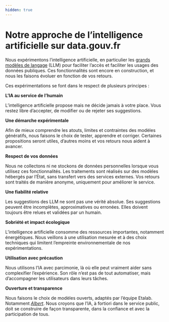 ```yaml
---
hidden: true
---
```


# Notre approche de l’intelligence artificielle sur data.gouv.fr

Nous expérimentons l’intelligence artificielle, en particulier les [grands modèles de langage](https://fr.wikipedia.org/wiki/Grand_mod%C3%A8le_de_langage) (LLM) pour faciliter l’accès et faciliter les usages des données publiques. Ces fonctionnalités sont encore en construction, et nous les faisons évoluer en fonction de vos retours.

Ces expérimentations se font dans le respect de plusieurs principes :

**L’IA au service de l’humain**

L’intelligence artificielle propose mais ne décide jamais à votre place. Vous restez libre d’accepter, de modifier ou de rejeter ses suggestions.

**Une démarche expérimentale**

Afin de mieux comprendre les atouts, limites et contraintes des modèles génératifs, nous faisons le choix de tester, apprendre et corriger. Certaines propositions seront utiles, d’autres moins et vos retours nous aident à avancer.

**Respect de vos données**

Nous ne collectons ni ne stockons de données personnelles lorsque vous utilisez ces fonctionnalités. Les traitements sont réalisés sur des modèles hébergés par l’État, sans transfert vers des services externes. Vos retours sont traités de manière anonyme, uniquement pour améliorer le service.

**Une fiabilité relative**

Les suggestions des LLM ne sont pas une vérité absolue. Ses suggestions peuvent être incomplètes, approximatives ou erronées. Elles doivent toujours être relues et validées par un humain.

**Sobriété et impact écologique**

L’intelligence artificielle consomme des ressources importantes, notamment énergétiques. Nous veillons à une utilisation mesurée et à des choix techniques qui limitent l’empreinte environnementale de nos expérimentations.

**Utilisation avec précaution**

Nous utilisons l’IA avec parcimonie, là où elle peut vraiment aider sans complexifier l’expérience. Son rôle n’est pas de tout automatiser, mais d’accompagner les utilisateurs dans leurs tâches.

**Ouverture et transparence**

Nous faisons le choix de modèles ouverts, adaptés par l’équipe Etalab. Notamment [_Albert_](https://www.numerique.gouv.fr/offre-accompagnement/expertise-albert-ia-etat/). Nous croyons que l’IA, à fortiori dans le service public, doit se construire de façon transparente, dans la confiance et avec la participation de tous.
